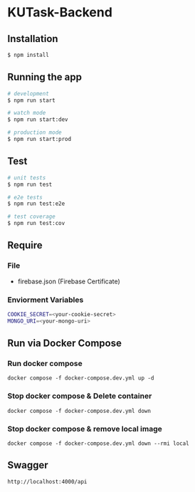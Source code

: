 # KUTask-Backend

## Installation

```bash
$ npm install
```

## Running the app

```bash
# development
$ npm run start

# watch mode
$ npm run start:dev

# production mode
$ npm run start:prod
```

## Test

```bash
# unit tests
$ npm run test

# e2e tests
$ npm run test:e2e

# test coverage
$ npm run test:cov
```

## Require

### File

- firebase.json (Firebase Certificate)

### Enviorment Variables

```bash
COOKIE_SECRET=<your-cookie-secret>
MONGO_URI=<your-mongo-uri>
```

## Run via Docker Compose

### Run docker compose

```
docker compose -f docker-compose.dev.yml up -d
```

### Stop docker compose & Delete container

```
docker compose -f docker-compose.dev.yml down
```

### Stop docker compose & remove local image

```
docker compose -f docker-compose.dev.yml down --rmi local
```

## Swagger

```
http://localhost:4000/api
```
